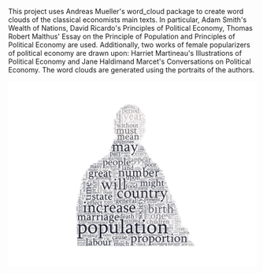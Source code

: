 This project uses Andreas Mueller's word_cloud package to create word clouds of the classical economists main texts.
In particular, Adam Smith's Wealth of Nations, David Ricardo's Principles of Political Economy, Thomas Robert Malthus' Essay on the Principle of Population and Principles of Political Economy are used.
Additionally, two works of female popularizers of political economy are drawn upon: Harriet Martineau's Illustrations of Political Economy and Jane Haldimand Marcet's Conversations on Political Economy.
The word clouds are generated using the portraits of the authors.

![alt text](https://raw.githubusercontent.com/chrissimmerman/Political-Economy-Word-Clouds/main/malthusCloud.png?raw=true)
